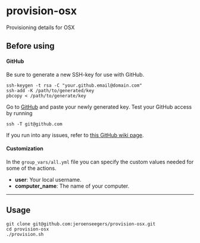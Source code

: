 # provision-osx
Provisioning details for OSX

## Before using

#### GitHub
Be sure to generate a new SSH-key for use with GitHub.

```shell
ssh-keygen -t rsa -C "your.github.email@domain.com"
ssh-add -K /path/to/generated/key
pbcopy < /path/to/generate/key
```

Go to [GitHub](https://github.com/settings/ssh) and paste your newly generated key. Test your GitHub access by running

```shell
ssh -T git@github.com
```

If you run into any issues, refer to [this GitHub wiki page](https://help.github.com/articles/generating-ssh-keys/).

#### Customization
In the `group_vars/all.yml` file you can specify the custom values needed for some of the actions.

* __user__: Your local username.
* __computer_name__: The name of your computer.

---

## Usage

```shell
git clone git@github.com:jeroenseegers/provision-osx.git
cd provision-osx
./provision.sh
```
